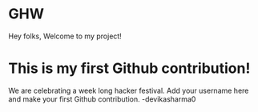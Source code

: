 # GHW

Hey folks,
Welcome to my project!

# This is my first Github contribution!

We are celebrating a week long hacker festival. Add your username here and make your first Github contribution.
-devikasharma0